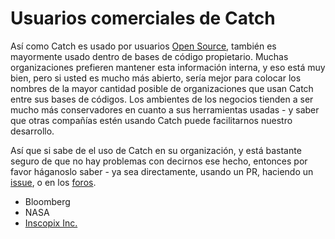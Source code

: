 <a id="top"></a>
# Usuarios comerciales de Catch

Así como Catch es usado por usuarios [Open Source](opensource-users.md#top), también es mayormente usado dentro de bases de código propietario.
Muchas organizaciones prefieren mantener esta información interna, y eso está muy bien,
pero si usted es mucho más abierto, sería mejor para colocar los nombres de la mayor
cantidad posible de organizaciones que usan Catch entre sus bases de códigos. 
Los ambientes de los negocios tienden a ser mucho más conservadores en cuanto a sus herramientas usadas - 
y saber que otras compañías estén usando Catch puede facilitarnos nuestro desarrollo.

Así que si sabe de el uso de Catch en su organización, y está bastante seguro de que no hay problemas con decirnos ese hecho, entonces por favor háganoslo saber - ya sea directamente, usando un PR, haciendo un
[issue](https://github.com/philsquared/Catch/issues), o en los [foros](https://groups.google.com/forum/?fromgroups#!forum/catch-forum).
 
 - Bloomberg
 - NASA
 - [Inscopix Inc.](https://www.inscopix.com/)
